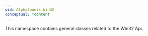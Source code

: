 ```yaml
---
uid: Alphaleonis.Win32
conceptual: *content
---
```

This namespace contains general classes related to the Win32 Api.